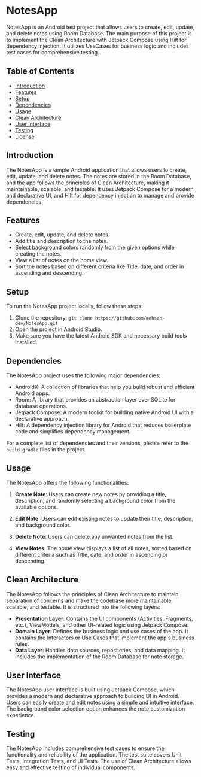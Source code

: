 # NotesApp

NotesApp is an Android test project that allows users to create, edit, update, and delete notes using Room Database. The main purpose of this project is to implement the Clean Architecture with Jetpack Compose using Hilt for dependency injection. It utilizes UseCases for business logic and includes test cases for comprehensive testing.

## Table of Contents

- [Introduction](#introduction)
- [Features](#features)
- [Setup](#setup)
- [Dependencies](#dependencies)
- [Usage](#usage)
- [Clean Architecture](#clean-architecture)
- [User Interface](#user-interface)
- [Testing](#testing)
- [License](#license)

## Introduction

The NotesApp is a simple Android application that allows users to create, edit, update, and delete notes. The notes are stored in the Room Database, and the app follows the principles of Clean Architecture, making it maintainable, scalable, and testable. It uses Jetpack Compose for a modern and declarative UI, and Hilt for dependency injection to manage and provide dependencies.

## Features

- Create, edit, update, and delete notes.
- Add title and description to the notes.
- Select background colors randomly from the given options while creating the notes.
- View a list of notes on the home view.
- Sort the notes based on different criteria like Title, date, and order in ascending and descending.

## Setup

To run the NotesApp project locally, follow these steps:

1. Clone the repository: `git clone https://github.com/mehsan-dev/NotesApp.git`
2. Open the project in Android Studio.
3. Make sure you have the latest Android SDK and necessary build tools installed.

## Dependencies

The NotesApp project uses the following major dependencies:

- AndroidX: A collection of libraries that help you build robust and efficient Android apps.
- Room: A library that provides an abstraction layer over SQLite for database operations.
- Jetpack Compose: A modern toolkit for building native Android UI with a declarative approach.
- Hilt: A dependency injection library for Android that reduces boilerplate code and simplifies dependency management.

For a complete list of dependencies and their versions, please refer to the `build.gradle` files in the project.

## Usage

The NotesApp offers the following functionalities:

1. **Create Note**: Users can create new notes by providing a title, description, and randomly selecting a background color from the available options.

2. **Edit Note**: Users can edit existing notes to update their title, description, and background color.

3. **Delete Note**: Users can delete any unwanted notes from the list.

4. **View Notes**: The home view displays a list of all notes, sorted based on different criteria such as Title, date, and order in ascending or descending.

## Clean Architecture

The NotesApp follows the principles of Clean Architecture to maintain separation of concerns and make the codebase more maintainable, scalable, and testable. It is structured into the following layers:

- **Presentation Layer**: Contains the UI components (Activities, Fragments, etc.), ViewModels, and other UI-related logic using Jetpack Compose.
- **Domain Layer**: Defines the business logic and use cases of the app. It contains the Interactors or Use Cases that implement the app's business rules.
- **Data Layer**: Handles data sources, repositories, and data mapping. It includes the implementation of the Room Database for note storage.

## User Interface

The NotesApp user interface is built using Jetpack Compose, which provides a modern and declarative approach to building UI in Android. Users can easily create and edit notes using a simple and intuitive interface. The background color selection option enhances the note customization experience.

## Testing

The NotesApp includes comprehensive test cases to ensure the functionality and reliability of the application. The test suite covers Unit Tests, Integration Tests, and UI Tests. The use of Clean Architecture allows easy and effective testing of individual components.
